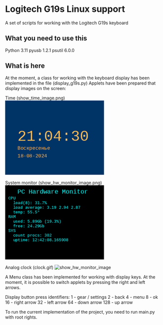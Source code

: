 # Logitech G19s Linux support

A set of scripts for working with the Logitech G19s keyboard


## What you need to use this

Python 3.11
pyusb 1.2.1
psutil 6.0.0

## What is here

At the moment, a class for working with the keyboard display has been implemented in the file (display_g19s.py)
Applets have been prepared that display images on the screen:

Time (show_time_image.png)
![show_time_image](show_time_image.png)

System monitor (show_hw_monitor_image.png)
![show_hw_monitor_image](show_hw_monitor_image.png)

Analog clock (clock.gif)
![show_hw_monitor_image](clock.gif=320x240)

A Menu class has been implemented for working with display keys.
At the moment, it is possible to switch applets by pressing the right and left arrows.

Display button press identifiers:
1 - gear / settings
2 - back
4 - menu
8 - ok
16 - right arrow
32 - left arrow
64 - down arrow
128 - up arrow

To run the current implementation of the project, you need to run main.py with root rights.
